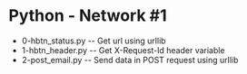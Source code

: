 # Python - Network #1
- 0-hbtn_status.py -- Get url using urllib
- 1-hbtn_header.py -- Get X-Request-Id header variable
- 2-post_email.py -- Send data in POST request using urllib
